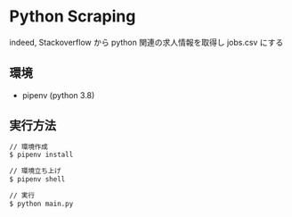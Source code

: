 # Python Scraping

indeed, Stackoverflow から python 関連の求人情報を取得し jobs.csv にする

## 環境

- pipenv (python 3.8)

## 実行方法

```sh
// 環境作成
$ pipenv install

// 環境立ち上げ
$ pipenv shell

// 実行
$ python main.py
```
